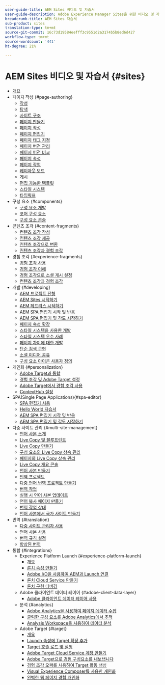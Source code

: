 ```yaml
---
user-guide-title: AEM Sites 비디오 및 자습서
user-guide-description: Adobe Experience Manager Sites을 위한 비디오 및 자습서 모음입니다.
breadcrumb-title: AEM Sites 자습서
sub-product: sites
translation-type: tm+mt
source-git-commit: 16c73d19584eefff3c9551d2a3174b5b8ed6d427
workflow-type: tm+mt
source-wordcount: '441'
ht-degree: 21%

---
```



# AEM Sites 비디오 및 자습서 {#sites}

+ [개요](overview.md)
+ 페이지 작성 {#page-authoring}
   + [작성](page-authoring/aem-sites-authoring-overview.md)
   + [탐색](page-authoring/basic-handling-sites-feature-video-use.md)
   + [사이트 구조](page-authoring/content-hierarchy-feature-video-use.md)
   + [페이지 만들기](page-authoring/creating-page-feature-video-use.md)
   + [페이지 작성](page-authoring/page-authoring-overview-feature-video-use.md)
   + [페이지 편집기](page-authoring/page-editor-feature-video-use.md)
   + [페이지 태그 지정](page-authoring/page-tagging-feature-video-use.md)
   + [페이지 버전 관리](page-authoring/page-versioning-feature-video-use.md)
   + [페이지 버전 비교](page-authoring/page-diff-feature-video-use.md)
   + [페이지 속성](page-authoring/page-properties-feature-video-understand.md)
   + [페이지 작업](page-authoring/page-operations-feature-video-use.md)
   + [레이아웃 모드](page-authoring/responsive-layout-feature-video-understand.md)
   + [게시](page-authoring/publication-management-feature-video-use.md)
   + [편집 가능한 템플릿](page-authoring/template-editor-feature-video-use.md)
   + [스타일 시스템](page-authoring/style-system-feature-video-use.md)
   + [타임워프](page-authoring/timewarp-feature-video-use.md)
+ 구성 요소 {#components}
   + [구성 요소 개발](components/component-development.md)
   + [코어 구성 요소](components/core-components-feature-video-understand.md)
   + [구성 요소 콘솔](components/components-console-feature-video-use.md)
+ 콘텐츠 조각 {#content-fragments}
   + [컨텐츠 조각 작성](content-fragments/content-fragments-feature-video-use.md)
   + [컨텐츠 조각 제공](content-fragments/content-fragments-delivery-feature-video-use.md)
   + [컨텐츠 조각으로 변환](content-fragments/content-fragments-translation-feature-video-use.md)
   + [컨텐츠 조각과 경험 조각](content-fragments/understand-content-fragments-and-experience-fragments.md)
+ 경험 조각 {#experience-fragments}
   + [경험 조각 사용](experience-fragments/experience-fragments-feature-video-use.md)
   + [경험 조각 이해](experience-fragments/experience-fragments-feature-video-understand.md)
   + [경험 조각으로 소셜 게시 설정](experience-fragments/experience-fragments-social-technical-video-setup.md)
   + [컨텐츠 조각과 경험 조각](https://docs.adobe.com/content/help/en/experience-manager-learn/sites/content-fragments/understand-content-fragments-and-experience-fragments.html)
+ 개발 {#developing}
   + [AEM 프로젝트 전형](developing/aem-project-archetype.md)
   + [AEM Sites 시작하기](https://docs.adobe.com/content/help/en/experience-manager-learn/getting-started-wknd-tutorial-develop/overview.html)
   + [AEM 헤드리스 시작하기](https://docs.adobe.com/content/help/en/experience-manager-learn/getting-started-with-aem-headless/overview.html)
   + [AEM SPA 편집기 시작 및 반응](https://docs.adobe.com/content/help/en/experience-manager-learn/spa-react-tutorial/overview.html)
   + [AEM SPA 편집기 및 각도 시작하기](https://docs.adobe.com/content/help/en/experience-manager-learn/spa-angular-tutorial/overview.html)
   + [페이지 속성 확장](developing/page-properties-technical-video-develop.md)
   + [스타일 시스템을 사용한 개발](developing/style-system-technical-video-understand.md)
   + [스타일 시스템 우수 사례](developing/style-organization-style-system-understand-article.md)
   + [페이지 차이에 대한 개발](developing/page-diff-technical-video-develop.md)
   + [단순 검색 구현](developing/search-tutorial-develop.md)
   + [소셜 미디어 공유](developing/social-media-sharing-technical-video-use.md)
   + [구성 요소 아이콘 사용자 정의](developing/component-icons-technical-video-develop.md)
+ 개인화 {#personalization}
   + [Adobe Target과 통합](https://helpx.adobe.com/marketing-cloud/how-to/aem-target.html)
   + [경험 조각 및 Adobe Target 설정](personalization/experience-fragment-target-technical-video-setup.md)
   + [Adobe Target에서 경험 조각 사용](personalization/experience-fragment-target-offer-feature-video-use.md)
   + [ContextHub 설정](personalization/context-hub-technical-video-setup.md)
+ SPA(Single Page Applications){#spa-editor}
   + [SPA 편집기 사용](spa-editor/spa-editor-framework-feature-video-use.md)
   + [Hello World 자습서](spa-editor/spa-editor-helloworld-tutorial-use.md)
   + [AEM SPA 편집기 시작 및 반응](https://docs.adobe.com/content/help/en/experience-manager-learn/spa-react-tutorial/overview.html)
   + [AEM SPA 편집기 및 각도 시작하기](https://docs.adobe.com/content/help/en/experience-manager-learn/spa-angular-tutorial/overview.html)
+ 다중 사이트 관리 {#multi-site-management}
   + [언어 사본 소개](./multi-site-management/language-copy-overview.md)
   + [Live Copy 및 블루프린트](./multi-site-management/live-copy-and-blueprint.md)
   + [Live Copy 만들기](./multi-site-management/create-live-copy.md)
   + [구성 요소의 Live Copy 상속 관리](./multi-site-management/manage-component-inheritance-live-copy.md)
   + [페이지의 Live Copy 상속 관리](./multi-site-management/manage-page-inheritance-live-copy.md)
   + [Live Copy 개요 콘솔](./multi-site-management/live-copy-overview-console.md)
   + [언어 사본 만들기](./multi-site-management/create-language-copy.md)
   + [번역 프로젝트](./multi-site-management/manage-translation-projects.md)
   + [다중 언어 번역 프로젝트 만들기](./multi-site-management/create-multinational-translational-project.md)
   + [번역 작업](./multi-site-management/create-translation-job.md)
   + [실행 시 언어 사본 업데이트](./multi-site-management/updating-language-copy.md)
   + [언어 복사 페이지 만들기](./multi-site-management/create-new-page-language-copy.md)
   + [번역 작업 상태](./multi-site-management/translation-job-status.md)
   + [언어 사본에서 국가 사이트 만들기](./multi-site-management/create-new-site.md)
+ 번역 {#translation}
   + [다중 사이트 관리자 사용](translation/multi-site-manager-feature-video-use.md)
   + [언어 사본 사용](translation/language-copy-feature-video-use.md)
   + [번역 규칙 설정](translation/translation-rules-editor-technical-video-setup.md)
   + [향상된 번역](translation/translation-enhancements-feature-video-use.md)
+ 통합 {#integrations}
   + Experience Platform Launch {#experience-platform-launch}
      + [개요](integrations/experience-platform-launch/overview.md)
      + [론치 속성 만들기](integrations/experience-platform-launch/create-launch-property.md)
      + [Adobe I/O을 사용하여 AEM과 Launch 연결](integrations/experience-platform-launch/connect-aem-launch-adobe-io.md)
      + [론치 Cloud Service 만들기](integrations/experience-platform-launch/create-launch-cloud-service.md)
      + [론치 구현 디버깅](integrations/experience-platform-launch/debug-launch-implementation.md)
   + Adobe 클라이언트 데이터 레이어 {#adobe-client-data-layer}
      + [Adobe 클라이언트 데이터 레이어 사용](integrations/adobe-client-data-layer/data-layer-overview.md)
   + 분석 {#analytics}
      + [Adobe Analytics을 사용하여 페이지 데이터 수집](integrations/analytics/collect-data-analytics.md)
      + [클릭한 구성 요소를 Adobe Analytics에서 추적](integrations/analytics/track-clicked-component.md)
      + [Analysis Workspace을 사용하여 데이터 분석](integrations/analytics/create-analytics-workspace.md)
   + Adobe Target {#target}
      + [개요](integrations/adobe-target/overview.md)
      + [Launch 속성에 Target 확장 추가](integrations/adobe-target/add-target-launch-extension.md)
      + [Target 호출 로드 및 실행](integrations/adobe-target/load-and-fire-target.md)
      + [Adobe Target Cloud Service 계정 만들기](integrations/adobe-target/setup-aem-target-cloud-service.md)
      + [Adobe Target으로 경험 구성요소를 내보냅니다](integrations/adobe-target/export-experience-fragment-target.md)
      + [경험 조각 오퍼를 사용하여 Target 활동 생성](integrations/adobe-target/create-target-activity.md)
      + [Visual Experience Composer를 사용한 개인화](integrations/adobe-target/personalization-using-vec.md)
      + [완벽한 웹 페이지 경험 개인화](integrations/adobe-target/personalization-web-page.md)
